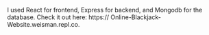 I used React for frontend, Express for backend, and Mongodb for the database. Check it out here: https://
Online-Blackjack-Website.weisman.repl.co.